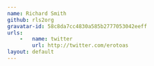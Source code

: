 ```yaml
---
name: Richard Smith
github: rls2org
gravatar-id: 58c8da7cc4830a585b2777053042eeff
urls:
    -   name: twitter
        url: http://twitter.com/erotoas
layout: default
---
```

